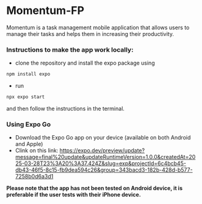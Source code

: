 # Momentum-FP
Momentum is a task management mobile application that allows users to manage their tasks and helps them in increasing their productivity.

### Instructions to make the app work locally:

- clone the repository and install the expo package using
```jsx
npm install expo
```
- run
```jsx
npx expo start 
```
and then follow the instructions in the terminal.

### Using Expo Go
- Download the Expo Go app on your device (available on both Android and Apple)
- Clink on this link: https://expo.dev/preview/update?message=final%20update&updateRuntimeVersion=1.0.0&createdAt=2025-03-28T23%3A20%3A37.424Z&slug=exp&projectId=6c4bcb45-db43-46f5-8c15-fb9dea594c26&group=343bacd3-182b-428d-b577-7258b0d6a3d1
  
**Please note that the app has not been tested on Android device, it is preferable if the user tests with their iPhone device.**
